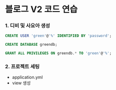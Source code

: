# 블로그 V2 코드 연습

### 1. 디비 및 사요아 생성

``` sql
CREATE USER 'green'@'%' IDENTIFIED BY 'password';

CREATE DATABASE greendb;

GRANT ALL PRIVILEGES ON greendb.* TO 'green'@'%';
```

### 2. 프로젝트 세팅
- application.yml
- view 생성

